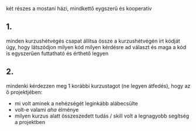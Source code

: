két részes a mostani házi, mindkettő eygszerű és kooperatív

## 1.

minden kurzushétvégés csapat állítsa össze a kurzushétvégén írt kódját úgy, hogy látszódjon 
milyen kód milyen kérdésre ad választ és maga a kód is egyszerűen futtatható
és érthető legyen

## 2.

mindenki kérdezzen meg 1 korábbi kurzustagot (ne legyen átfedés), 
hogy az ő projektjében:

- mi volt aminek a nehézségét leginkább alábecsülte
- volt-e valami *aha* élménye
- milyen kurzus alatt összeszedett tudás / skill volt a 
legnagyobb segítség a projektben